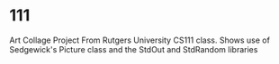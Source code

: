 # 111

Art Collage Project From Rutgers University CS111 class. Shows use of Sedgewick's Picture class and the StdOut and StdRandom libraries
